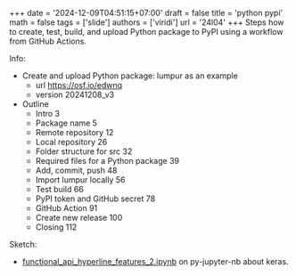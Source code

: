+++
date = '2024-12-09T04:51:15+07:00'
draft = false
title = 'python pypi'
math = false
tags = ['slide']
authors = ['viridi']
url = '24l04'
+++
Steps how to create, test, build, and upload Python package to PyPI using a workflow from GitHub Actions.

<!--more-->

Info:

+ Create and upload Python package: lumpur as an example
  - url https://osf.io/edwnq
  - version 20241208_v3
+ Outline
  - Intro 3
  - Package name 5
  - Remote repository 12
  - Local repository 26
  - Folder structure for src 32
  - Required files for a Python package 39
  - Add, commit, push 48
  - Import lumpur locally 56
  - Test build 66
  - PyPI token and GitHub secret 78
  - GitHub Action 91
  - Create new release 100
  - Closing 112

Sketch:

- [functional_api_hyperline_features_2.ipynb](https://github.com/dudung/py-jupyter-nb/blob/main/src/import/external/keras/functional_api_hyperline_features_2.ipynb) on py-jupyter-nb about keras.
